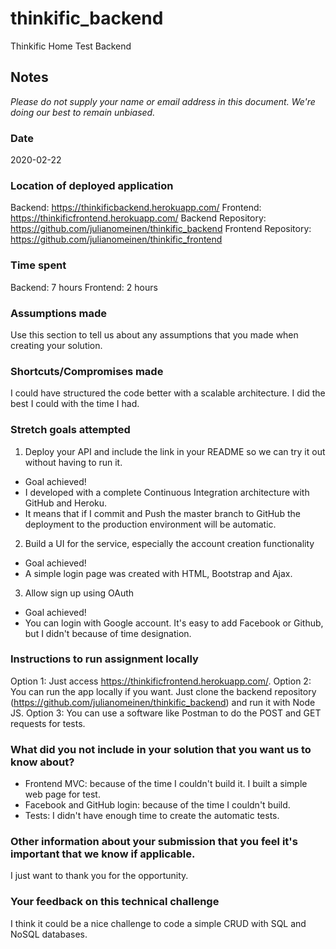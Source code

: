 # thinkific_backend
Thinkific Home Test Backend
## Notes
*Please do not supply your name or email address in this document. We're doing our best to remain unbiased.*
### Date
2020-02-22
### Location of deployed application
Backend: https://thinkificbackend.herokuapp.com/
Frontend: https://thinkificfrontend.herokuapp.com/
Backend Repository: https://github.com/julianomeinen/thinkific_backend
Frontend Repository: https://github.com/julianomeinen/thinkific_frontend
### Time spent
Backend: 7 hours
Frontend: 2 hours
### Assumptions made
Use this section to tell us about any assumptions that you made when creating your solution.
### Shortcuts/Compromises made
I could have structured the code better with a scalable architecture. I did the best I could with the time I had.
### Stretch goals attempted
1. Deploy your API and include the link in your README so we can try it out without having to run it.
- Goal achieved!
- I developed with a complete Continuous Integration architecture with GitHub and Heroku.
- It means that if I commit and Push the master branch to GitHub the deployment to the production environment will be automatic.
2. Build a UI for the service, especially the account creation functionality
- Goal achieved!
- A simple login page was created with HTML, Bootstrap and Ajax.
3. Allow sign up using OAuth
- Goal achieved!
- You can login with Google account. It's easy to add Facebook or Github, but I didn't because of time designation.
### Instructions to run assignment locally
Option 1: Just access https://thinkificfrontend.herokuapp.com/.
Option 2: You can run the app locally if you want. Just clone the backend repository (https://github.com/julianomeinen/thinkific_backend) and run it with Node JS.
Option 3: You can use a software like Postman to do the POST and GET requests for tests.
### What did you not include in your solution that you want us to know about?
- Frontend MVC: because of the time I couldn't build it. I built a simple web page for test.
- Facebook and GitHub login: because of the time I couldn't build.
- Tests: I didn't have enough time to create the automatic tests.
### Other information about your submission that you feel it's important that we know if applicable.
I just want to thank you for the opportunity.
### Your feedback on this technical challenge
I think it could be a nice challenge to code a simple CRUD with SQL and NoSQL databases.